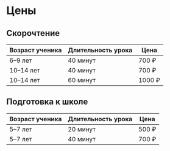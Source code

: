 # Цены

## Скорочтение

| Возраст ученика | Длительность урока | Цена   |
|-----------------|--------------------|--------|
| 6–9 лет         | 40 минут           | 700 ₽  |
| 10–14 лет       | 40 минут           | 700 ₽  |
| 10–14 лет       | 60 минут           | 1000 ₽ |

## Подготовка к школе

| Возраст ученика | Длительность урока | Цена   |
|-----------------|--------------------|--------|
| 5–7 лет         | 20 минут           | 500 ₽  |
| 5–7 лет         | 40 минут           | 700 ₽  |
